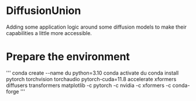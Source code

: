 # DiffusionUnion
Adding some application logic around some diffusion models to make their capabilities a little more accessible.

# Prepare the environment
'''
conda create --name du python=3.10
conda activate du
conda install pytorch torchvision torchaudio pytorch-cuda=11.8 accelerate xformers diffusers transformers matplotlib -c pytorch -c nvidia -c xformers -c conda-forge 
'''
